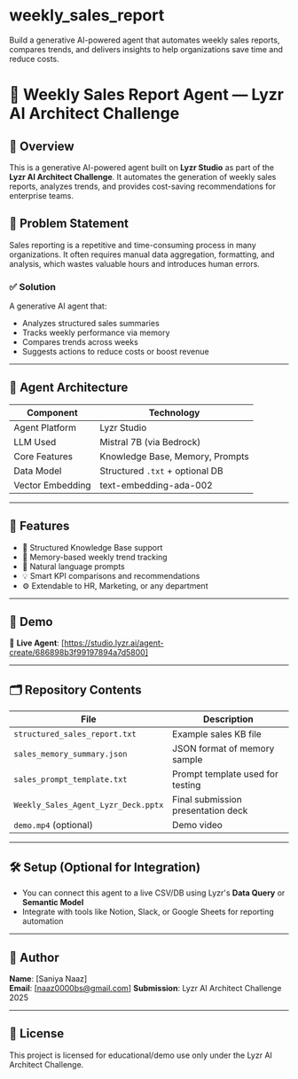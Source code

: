 # weekly_sales_report
Build a generative AI-powered agent that automates weekly sales reports, compares trends, and delivers insights to help organizations save time and reduce costs.
# 🧠 Weekly Sales Report Agent — Lyzr AI Architect Challenge

## 📌 Overview

This is a generative AI-powered agent built on **Lyzr Studio** as part of the **Lyzr AI Architect Challenge**. It automates the generation of weekly sales reports, analyzes trends, and provides cost-saving recommendations for enterprise teams.

## 🎯 Problem Statement

Sales reporting is a repetitive and time-consuming process in many organizations. It often requires manual data aggregation, formatting, and analysis, which wastes valuable hours and introduces human errors.

### ✅ Solution

A generative AI agent that:
- Analyzes structured sales summaries
- Tracks weekly performance via memory
- Compares trends across weeks
- Suggests actions to reduce costs or boost revenue

---

## 🧱 Agent Architecture

| Component        | Technology         |
|------------------|--------------------|
| Agent Platform   | Lyzr Studio         |
| LLM Used         | Mistral 7B (via Bedrock) |
| Core Features    | Knowledge Base, Memory, Prompts |
| Data Model       | Structured `.txt` + optional DB |
| Vector Embedding | text-embedding-ada-002 |

---

## 🧪 Features

- 📄 Structured Knowledge Base support  
- 🔁 Memory-based weekly trend tracking  
- 💬 Natural language prompts  
- 💡 Smart KPI comparisons and recommendations  
- ⚙️ Extendable to HR, Marketing, or any department  

---

## 🚀 Demo

🧠 **Live Agent**: [https://studio.lyzr.ai/agent-create/686898b3f99197894a7d5800]

---

## 🗂️ Repository Contents

| File | Description |
|------|-------------|
| `structured_sales_report.txt` | Example sales KB file |
| `sales_memory_summary.json`   | JSON format of memory sample |
| `sales_prompt_template.txt`   | Prompt template used for testing |
| `Weekly_Sales_Agent_Lyzr_Deck.pptx` | Final submission presentation deck |
| `demo.mp4` (optional) | Demo video |

---

## 🛠️ Setup (Optional for Integration)

- You can connect this agent to a live CSV/DB using Lyzr's **Data Query** or **Semantic Model**
- Integrate with tools like Notion, Slack, or Google Sheets for reporting automation

---

## 👤 Author

**Name**: [Saniya Naaz]  
**Email**: [naaz0000bs@gmail.com]
**Submission**: Lyzr AI Architect Challenge 2025

---

## 📄 License

This project is licensed for educational/demo use only under the Lyzr AI Architect Challenge.
